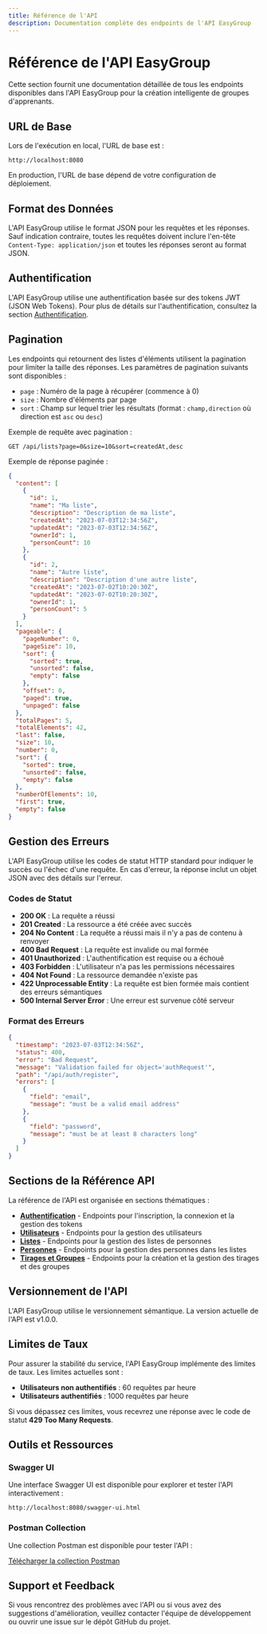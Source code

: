 ```yaml
---
title: Référence de l'API
description: Documentation complète des endpoints de l'API EasyGroup
---
```


# Référence de l'API EasyGroup

Cette section fournit une documentation détaillée de tous les endpoints disponibles dans l'API EasyGroup pour la création intelligente de groupes d'apprenants.

## URL de Base

Lors de l'exécution en local, l'URL de base est :

```
http://localhost:8080
```

En production, l'URL de base dépend de votre configuration de déploiement.

## Format des Données

L'API EasyGroup utilise le format JSON pour les requêtes et les réponses. Sauf indication contraire, toutes les requêtes doivent inclure l'en-tête `Content-Type: application/json` et toutes les réponses seront au format JSON.

## Authentification

L'API EasyGroup utilise une authentification basée sur des tokens JWT (JSON Web Tokens). Pour plus de détails sur l'authentification, consultez la section [Authentification](/api-reference/authentication).

## Pagination

Les endpoints qui retournent des listes d'éléments utilisent la pagination pour limiter la taille des réponses. Les paramètres de pagination suivants sont disponibles :

- `page` : Numéro de la page à récupérer (commence à 0)
- `size` : Nombre d'éléments par page
- `sort` : Champ sur lequel trier les résultats (format : `champ,direction` où direction est `asc` ou `desc`)

Exemple de requête avec pagination :

```
GET /api/lists?page=0&size=10&sort=createdAt,desc
```

Exemple de réponse paginée :

```json
{
  "content": [
    {
      "id": 1,
      "name": "Ma liste",
      "description": "Description de ma liste",
      "createdAt": "2023-07-03T12:34:56Z",
      "updatedAt": "2023-07-03T12:34:56Z",
      "ownerId": 1,
      "personCount": 10
    },
    {
      "id": 2,
      "name": "Autre liste",
      "description": "Description d'une autre liste",
      "createdAt": "2023-07-02T10:20:30Z",
      "updatedAt": "2023-07-02T10:20:30Z",
      "ownerId": 1,
      "personCount": 5
    }
  ],
  "pageable": {
    "pageNumber": 0,
    "pageSize": 10,
    "sort": {
      "sorted": true,
      "unsorted": false,
      "empty": false
    },
    "offset": 0,
    "paged": true,
    "unpaged": false
  },
  "totalPages": 5,
  "totalElements": 42,
  "last": false,
  "size": 10,
  "number": 0,
  "sort": {
    "sorted": true,
    "unsorted": false,
    "empty": false
  },
  "numberOfElements": 10,
  "first": true,
  "empty": false
}
```

## Gestion des Erreurs

L'API EasyGroup utilise les codes de statut HTTP standard pour indiquer le succès ou l'échec d'une requête. En cas d'erreur, la réponse inclut un objet JSON avec des détails sur l'erreur.

### Codes de Statut

- **200 OK** : La requête a réussi
- **201 Created** : La ressource a été créée avec succès
- **204 No Content** : La requête a réussi mais il n'y a pas de contenu à renvoyer
- **400 Bad Request** : La requête est invalide ou mal formée
- **401 Unauthorized** : L'authentification est requise ou a échoué
- **403 Forbidden** : L'utilisateur n'a pas les permissions nécessaires
- **404 Not Found** : La ressource demandée n'existe pas
- **422 Unprocessable Entity** : La requête est bien formée mais contient des erreurs sémantiques
- **500 Internal Server Error** : Une erreur est survenue côté serveur

### Format des Erreurs

```json
{
  "timestamp": "2023-07-03T12:34:56Z",
  "status": 400,
  "error": "Bad Request",
  "message": "Validation failed for object='authRequest'",
  "path": "/api/auth/register",
  "errors": [
    {
      "field": "email",
      "message": "must be a valid email address"
    },
    {
      "field": "password",
      "message": "must be at least 8 characters long"
    }
  ]
}
```

## Sections de la Référence API

La référence de l'API est organisée en sections thématiques :

- [**Authentification**](/api-reference/authentication) - Endpoints pour l'inscription, la connexion et la gestion des tokens
- [**Utilisateurs**](/api-reference/users) - Endpoints pour la gestion des utilisateurs
- [**Listes**](/api-reference/lists) - Endpoints pour la gestion des listes de personnes
- [**Personnes**](/api-reference/persons) - Endpoints pour la gestion des personnes dans les listes
- [**Tirages et Groupes**](/api-reference/draws-groups) - Endpoints pour la création et la gestion des tirages et des groupes

## Versionnement de l'API

L'API EasyGroup utilise le versionnement sémantique. La version actuelle de l'API est v1.0.0.

## Limites de Taux

Pour assurer la stabilité du service, l'API EasyGroup implémente des limites de taux. Les limites actuelles sont :

- **Utilisateurs non authentifiés** : 60 requêtes par heure
- **Utilisateurs authentifiés** : 1000 requêtes par heure

Si vous dépassez ces limites, vous recevrez une réponse avec le code de statut **429 Too Many Requests**.

## Outils et Ressources

### Swagger UI

Une interface Swagger UI est disponible pour explorer et tester l'API interactivement :

```
http://localhost:8080/swagger-ui.html
```

### Postman Collection

Une collection Postman est disponible pour tester l'API :

[Télécharger la collection Postman](https://example.com/easygroup-postman-collection.json)

## Support et Feedback

Si vous rencontrez des problèmes avec l'API ou si vous avez des suggestions d'amélioration, veuillez contacter l'équipe de développement ou ouvrir une issue sur le dépôt GitHub du projet.
